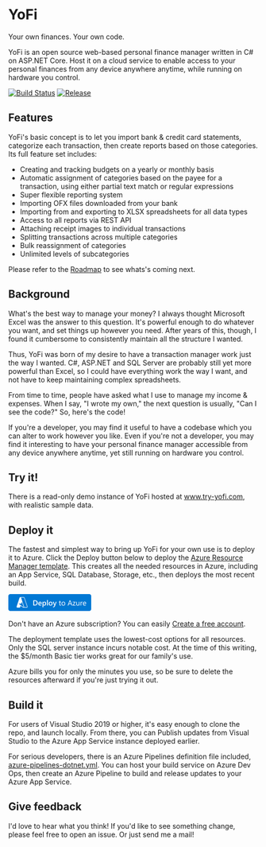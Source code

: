 ﻿# YoFi

Your own finances. Your own code.

YoFi is an open source web-based personal finance manager written in C# on ASP<meta/>.NET Core. Host it on a cloud service to enable access to your personal finances from any device anywhere anytime, while running on hardware you control. 

[![Build Status](https://jcoliz.visualstudio.com/Ofx/_apis/build/status/YoFi%20DotNet?branchName=master)](https://jcoliz.visualstudio.com/Ofx/_build/latest?definitionId=20&branchName=master)
[![Release](https://jcoliz.vsrm.visualstudio.com/_apis/public/Release/badge/c9089da1-9273-4ee3-b0a0-b26a5e1661d7/1/1)](https://jcoliz.vsrm.visualstudio.com/_apis/public/Release/badge/c9089da1-9273-4ee3-b0a0-b26a5e1661d7/1/1)

## Features

YoFi's basic concept is to let you import bank & credit card statements, categorize each
transaction, then create reports based on those categories. Its full feature set includes:

* Creating and tracking budgets on a yearly or monthly basis
* Automatic assignment of categories based on the payee for a transaction, using either partial text match or regular expressions
* Super flexible reporting system
* Importing OFX files downloaded from your bank
* Importing from and exporting to XLSX spreadsheets for all data types 
* Access to all reports via REST API
* Attaching receipt images to individual transactions
* Splitting transactions across multiple categories
* Bulk reassignment of categories
* Unlimited levels of subcategories

Please refer to the [Roadmap](/docs/Roadmap.md) to see whats's coming next.

## Background

What's the best way to manage your money? I always thought Microsoft Excel was the answer to this
question. It's powerful enough to do whatever you want, and set things up however you need. After
years of this, though, I found it cumbersome to consistently maintain all the structure I wanted.

Thus, YoFi was born of my desire to have a transaction manager work just the way I wanted. C#, ASP<meta/>.NET and SQL Server are probably still yet more powerful than Excel, so I could have everything work the
way I want, and not have to keep maintaining complex spreadsheets.

From time to time, people have asked what I use to manage my income & expenses. When I say, "I wrote
my own," the next question is usually, "Can I see the code?" So, here's the code!

If you're a developer, you may find it useful to have a codebase which you can alter to work however
you like. Even if you're not a developer, you may find it interesting to have your personal finance
manager accessible from any device anywhere anytime, yet still running on hardware you control.

## Try it!

There is a read-only demo instance of YoFi hosted at www.try-yofi.com, with realistic sample data.

## Deploy it

The fastest and simplest way to bring up YoFi for your own use is to deploy it to Azure.
Click the Deploy button below to deploy the [Azure Resource Manager template](/deploy/ARM-Template.md).
This creates all the needed resources in Azure, including an App Service, SQL Database, 
Storage, etc., then deploys the most recent build. 

[![Deploy To Azure](/docs/images/deploytoazure.png)](https://portal.azure.com/#create/Microsoft.Template/)

Don't have an Azure subscription? You can easily [Create a free account](https://azure.microsoft.com/en-us/free/).

The deployment template uses the lowest-cost options for all resources. Only the SQL server instance 
incurs notable cost. At the time of this writing, the $5/month Basic tier works great for our family's
use.

Azure bills you for only the minutes you use, so be sure to delete the resources afterward if you're just trying it out.

## Build it

For users of Visual Studio 2019 or higher, it's easy enough to clone the repo, and launch locally.
From there, you can Publish updates from Visual Studio to the Azure App Service instance deployed earlier.

For serious developers, there is an Azure Pipelines definition file included, [azure-pipelines-dotnet.yml](/azure-pipelines-dotnet.yml). You can host your build
service on Azure Dev Ops, then create an Azure Pipeline to build and release updates to your Azure App Service.

## Give feedback

I'd love to hear what you think! If you'd like to see something change, please feel free to open an issue. Or just send me a mail!